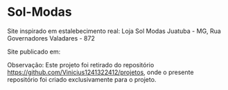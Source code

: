 # Sol-Modas
Site inspirado em estalebecimento real:
  Loja Sol Modas Juatuba - MG, Rua Governadores Valadares - 872

Site publicado em:

Observação: Este projeto foi retirado do repositório https://github.com/Vinicius1241322412/projetos, onde o presente repositório foi criado exclusivamente para o projeto.
